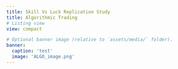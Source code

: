 ```yaml
---
title: Skill Vs Luck Replication Study
title: Algorithmic Trading
# Listing view
view: compact

# Optional banner image (relative to `assets/media/` folder).
banner:
  caption: 'test'
  image: 'ALGO_image.png'
---
```

